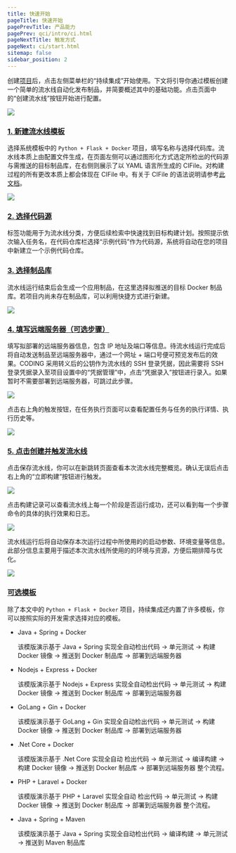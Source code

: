 ```yaml
---
title: 快速开始
pageTitle: 快速开始
pagePrevTitle: 产品能力
pagePrev: qci/intro/ci.html
pageNextTitle: 触发方式
pageNext: ci/start.html
sitemap: false
sidebar_position: 2
---
```


创建[项目](/docs/start/project.html)后，点击左侧菜单栏的“持续集成”开始使用。下文将引导你通过模板创建一个简单的流水线自动化发布制品，并简要概述其中的基础功能。点击页面中的“创建流水线”按钮开始进行配置。

![](https://help-assets.codehub.cn/enterprise/20220713152146.png)

### [1. 新建流水线模板](#init)

选择系统模板中的 `Python + Flask + Docker` 项目，填写名称与选择代码库。流水线本质上由配置文件生成，在页面左侧可以通过图形化方式选定所检出的代码源与需推送的目标制品库，在右侧则展示了以 YAML 语言所生成的 CIFile。对构建过程的所有更改本质上都会体现在 CIFile 中。有关于 CIFile 的语法说明请参考[此文档](/docs/qci/cifile.html)。

![](https://help-assets.codehub.cn/enterprise/20220713161237.png)

### [2. 选择代码源](#source-code)

标签功能用于为流水线分类，方便后续检索中快速找到目标构建计划。按照提示依次输入任务名，在代码仓库栏选择“示例代码”作为代码源，系统将自动在您的项目中新建立一个示例代码仓库。

### [3. 选择制品库](#artifacts)

流水线运行结束后会生成一个应用制品，在这里选择拟推送的目标 Docker 制品库。若项目内尚未存在制品库，可以利用快捷方式进行新建。

![](https://help-assets.codehub.cn/enterprise/20220713161647.png)

### [4.  填写远端服务器（可选步骤）](#remote-server)

填写拟部署的远端服务器信息，包含 IP 地址及端口等信息。待流水线运行完成后将自动发送制品至远端服务器中，通过一个网址 + 端口号便可预览发布后的效果。CODING 采用转义后的公钥作为流水线的 SSH 登录凭据，因此需要将 SSH 登录凭据录入至项目设置中的“凭据管理”中，点击“凭据录入”按钮进行录入。如果暂时不需要部署到远端服务器，可跳过此步骤。

![](https://help-assets.codehub.cn/enterprise/20220713171044.png)

点击右上角的触发按钮，在任务执行页面可以查看配置任务与任务的执行详情、执行历史等。

![](https://help-assets.codehub.cn/enterprise/20211020173707.png)

### [5. 点击创建并触发流水线](#results)

点击保存流水线，你可以在新跳转页面查看本次流水线完整概览。确认无误后点击右上角的“立即构建”按钮进行触发。

![](https://help-assets.codehub.cn/enterprise/20220713171803.png)

点击构建记录可以查看流水线上每一个阶段是否运行成功，还可以看到每一个步骤命令的具体的执行效果和日志。

![](https://help-assets.codehub.cn/enterprise/20220713171857.png)

流水线运行后将自动保存本次运行过程中所使用的的启动参数、环境变量等信息。此部分信息主要用于描述本次流水线所使用的的环境与资源，方便后期排障与优化。

![](https://help-assets.codehub.cn/enterprise/20220713173648.png)

### [可选模板](#another-template)

除了本文中的 `Python + Flask + Docker` 项目，持续集成还内置了许多模板，你可以按照实际的开发需求选择对应的模板。

-   Java + Spring + Docker

    该模版演示基于 Java + Spring 实现全自动检出代码 -> 单元测试 -> 构建 Docker 镜像 -> 推送到 Docker 制品库 -> 部署到远端服务器

-   Nodejs + Express + Docker

    该模版演示基于 Nodejs + Express 实现全自动检出代码 -> 单元测试 -> 构建 Docker 镜像 -> 推送到 Docker 制品库 -> 部署到远端服务器

-   GoLang + Gin + Docker

    该模版演示基于 GoLang + Gin 实现全自动检出代码 -> 单元测试 -> 构建 Docker 镜像 -> 推送到 Docker 制品库 -> 部署到远端服务器

-   .Net Core + Docker

    该模版演示基于 .Net Core 实现全自动 检出代码 -> 单元测试 -> 编译构建 -> 构建 Docker 镜像 -> 推送到 Docker 制品库 -> 部署到远端服务器 整个流程。

-   PHP + Laravel + Docker

    该模版演示基于 PHP + Laravel 实现全自动 检出代码 -> 单元测试 -> 构建 Docker 镜像 -> 推送到 Docker 制品库 -> 部署到远端服务器 整个流程。

-   Java + Spring + Maven

    该模版演示基于 Java + Spring 实现全自动检出代码 -> 编译构建 -> 单元测试 -> 推送到 Maven 制品库
